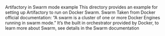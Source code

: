 ﻿Artifactory in Swarm mode example
This directory provides an example for setting up Artifactory to run on Docker Swarm.
Swarm
Taken from Docker official documentation: “A swarm is a cluster of one or more Docker Engines running in swarm mode.”
It’s the built in orchestrator provided by Docker, to learn more about Swarm, see details in the Swarm documentation
